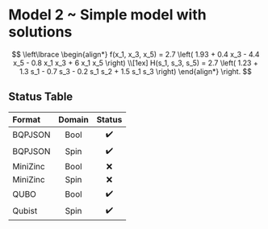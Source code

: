 # Model 2 ~ Simple model with solutions

$$
\left\lbrace
\begin{align*}
f(x_1, x_3, x_5) = 2.7 \left( 1.93 + 0.4 x_3 - 4.4 x_5 - 0.8 x_1 x_3 + 6 x_1 x_5 \right) \\[1ex]
H(s_1, s_3, s_5) = 2.7 \left( 1.23 + 1.3 s_1 - 0.7 s_3 - 0.2 s_1 s_2 + 1.5 s_1 s_3 \right)
\end{align*}
\right.
$$

## Status Table

| Format   | Domain | Status |
| :------- | :----: | :----: |
| BQPJSON  |  Bool  |   ✔️    |
| BQPJSON  |  Spin  |   ✔️    |
| MiniZinc |  Bool  |   ❌    |
| MiniZinc |  Spin  |   ❌    |
| QUBO     |  Bool  |   ✔️    |
| Qubist   |  Spin  |   ✔️    |
